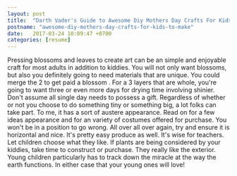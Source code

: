```yaml
---
layout: post
title:  "Darth Vader's Guide to Awesome Diy Mothers Day Crafts For Kids To Make"
postname: "awesome-diy-mothers-day-crafts-for-kids-to-make"
date:   2017-03-24 10:09:47 +0700
categories: [resume]
---
```

Pressing blossoms and leaves to create art can be an simple and enjoyable craft for most adults in addition to kiddies. You will not only want blossoms, but also you definitely going to need materials that are unique. You could merge the 2 to get paid a blossom . For a 3 layers that are whole, you're going to want three or even more days for drying time involving shinier. Don't assume all single day needs to possess a gift. Regardless of whether or not you choose to do something tiny or something big, a lot folks can take part. To me, it has a sort of austere appearance. Read on for a few ideas appearance and for an variety of costumes offered for purchase. You won't be in a position to go wrong. All over all over again, try and ensure it is horizontal and nice. It's pretty easy produce as well. It's wise for teachers. Let children choose what they like. If plants are being considered by your kiddies, take time to construct or purchase. They really like the exterior. Young children particularly has to track down the miracle at the way the earth functions. In either case that your young ones will love!
